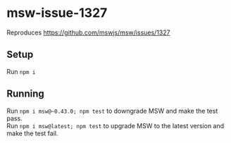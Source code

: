 # msw-issue-1327

Reproduces https://github.com/mswjs/msw/issues/1327

## Setup

Run `npm i`

## Running

Run `npm i msw@~0.43.0; npm test` to downgrade MSW and make the test pass.  
Run `npm i msw@latest; npm test` to upgrade MSW to the latest version and make the test fail.
